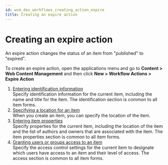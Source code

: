 ```yaml
---
id: wcm_dev_workflows_creating_action_expire
title: Creating an expire action
---
```

# Creating an expire action

An expire action changes the status of an item from "published" to "expired".

To create an expire action, open the applications menu and go to **Content > Web Content Management** and then click **New > Workflow Actions > Expire Action**

1.  [Entering identification information](wcm_dev_items_id.md)  
Specify identification information for the current item, including the name and title for the item. The identification section is common to all item forms.
2.  [Specifying a location for an item](wcm_dev_items_location.md)  
When you create an item, you can specify the location of the item.
3.  [Entering item properties](wcm_dev_items_props.md)  
Specify properties for the current item, including the location of the item and the list of authors and owners that are associated with the item. The item properties section is common to all item forms.
4.  [Granting users or groups access to an item](wcm_dev_items_access.md)  
Specify the access control settings for the current item to designate which users have access to an item and their level of access. The access section is common to all item forms.

